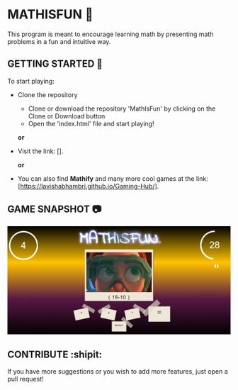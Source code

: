 # MATHISFUN :1234:
This program is meant to encourage learning math by presenting math problems in a fun and intuitive way.

## GETTING STARTED :pencil:
To start playing:
  - Clone the repository 
    - Clone or download the repository 'MathIsFun' by clicking on the Clone or Download button
    - Open the 'index.html' file and start playing!
    
    **or**

  - Visit the link: [].
    
    **or**

- You can also find **Mathify** and many more cool games at the link: 
  [https://lavishabhambri.github.io/Gaming-Hub/].


## GAME SNAPSHOT :camera:
![MathIsFun](/MathIsFun.PNG)


## CONTRIBUTE :shipit:
If you have more suggestions or you wish to add more features, just open a pull request!


